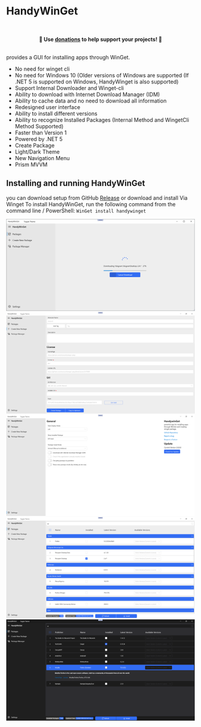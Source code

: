 # HandyWinGet
<br>
<p align="center">
	<b>🙌 Use <a href="https://blockchain.com/btc/payment_request?address=19cmmVkh4ZsEdrcumbRMvQXmCFfw8nAbX5&amount=0.00041825&message=Buy a cup of tea">donations</a> to help support <b>your</b> projects! 🙌</b>
</p>
<br> 
provides a GUI for installing apps through WinGet.

- No need for winget cli
- No need for Windows 10 (Older versions of Windows are supported (If .NET 5 is supported on Windows, HandyWinget is also supported)
- Support Internal Downloader and Winget-cli
- Ability to download with Internet Download Manager (IDM)
- Ability to cache data and no need to download all information
- Redesigned user interface
- Ability to install different versions
- Ability to recognize Installed Packages (Internal Method and WingetCli Method Supported)
- Faster than Version 1
- Powered by .NET 5
- Create Package
- Light/Dark Theme
- New Navigation Menu
- Prism MVVM

## Installing and running HandyWinGet
you can download setup from GitHub [Release](https://github.com/HandyOrg/HandyWinGet/releases) or download and install Via Winget
To install HandyWinGet, run the following command from the command line / PowerShell:
`WinGet install handywinget`

![HandyWinGet](ScreenShot/1.png)
![HandyWinGet](ScreenShot/2.png)
![HandyWinGet](ScreenShot/3.png)
![HandyWinGet](ScreenShot/4.png)
![HandyWinGet](ScreenShot/5.png)

